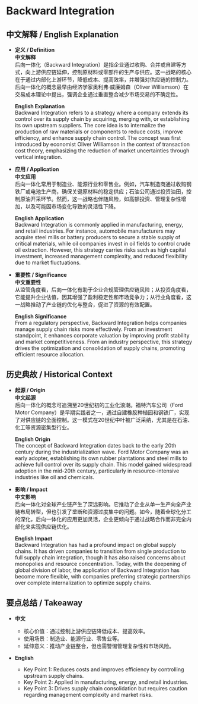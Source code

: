 # Backward Integration

## 中文解释 / English Explanation

* **定义 / Definition**  
  **中文解释**  
  后向一体化（Backward Integration）是指企业通过收购、合并或自建等方式，向上游供应链延伸，控制原材料或零部件的生产与供应。这一战略的核心在于通过内部化上游环节，降低成本、提高效率，并增强对供应链的控制力。后向一体化的概念最早由经济学家奥利弗·威廉姆森（Oliver Williamson）在交易成本理论中提出，强调企业通过垂直整合减少市场交易的不确定性。  

  **English Explanation**  
  Backward Integration refers to a strategy where a company extends its control over its supply chain by acquiring, merging with, or establishing its own upstream suppliers. The core idea is to internalize the production of raw materials or components to reduce costs, improve efficiency, and enhance supply chain control. The concept was first introduced by economist Oliver Williamson in the context of transaction cost theory, emphasizing the reduction of market uncertainties through vertical integration.

* **应用 / Application**  
  **中文应用**  
  后向一体化常用于制造业、能源行业和零售业。例如，汽车制造商通过收购钢铁厂或电池生产商，确保关键原材料的稳定供应；石油公司通过投资油田，控制原油开采环节。然而，这一战略也伴随风险，如高额投资、管理复杂性增加，以及可能因市场变化导致的灵活性下降。  

  **English Application**  
  Backward Integration is commonly applied in manufacturing, energy, and retail industries. For instance, automobile manufacturers may acquire steel mills or battery producers to secure a stable supply of critical materials, while oil companies invest in oil fields to control crude oil extraction. However, this strategy carries risks such as high capital investment, increased management complexity, and reduced flexibility due to market fluctuations.

* **重要性 / Significance**  
  **中文重要性**  
  从监管角度看，后向一体化有助于企业合规管理供应链风险；从投资角度看，它能提升企业估值，因其增强了盈利稳定性和市场竞争力；从行业角度看，这一战略推动了产业链的优化与整合，促进了资源的有效配置。  

  **English Significance**  
  From a regulatory perspective, Backward Integration helps companies manage supply chain risks more effectively. From an investment standpoint, it enhances corporate valuation by improving profit stability and market competitiveness. From an industry perspective, this strategy drives the optimization and consolidation of supply chains, promoting efficient resource allocation.

## 历史典故 / Historical Context

* **起源 / Origin**  
  **中文起源**  
  后向一体化的概念可追溯至20世纪初的工业化浪潮。福特汽车公司（Ford Motor Company）是早期实践者之一，通过自建橡胶种植园和钢铁厂，实现了对供应链的全面控制。这一模式在20世纪中叶被广泛采纳，尤其是在石油、化工等资源密集型行业。  

  **English Origin**  
  The concept of Backward Integration dates back to the early 20th century during the industrialization wave. Ford Motor Company was an early adopter, establishing its own rubber plantations and steel mills to achieve full control over its supply chain. This model gained widespread adoption in the mid-20th century, particularly in resource-intensive industries like oil and chemicals.

* **影响 / Impact**  
  **中文影响**  
  后向一体化对全球产业链产生了深远影响。它推动了企业从单一生产向全产业链布局转型，但也引发了垄断和资源过度集中的问题。如今，随着全球化分工的深化，后向一体化的应用更加灵活，企业更倾向于通过战略合作而非完全内部化来实现供应链优化。  

  **English Impact**  
  Backward Integration has had a profound impact on global supply chains. It has driven companies to transition from single production to full supply chain integration, though it has also raised concerns about monopolies and resource concentration. Today, with the deepening of global division of labor, the application of Backward Integration has become more flexible, with companies preferring strategic partnerships over complete internalization to optimize supply chains.

## 要点总结 / Takeaway

* **中文**  
  - 核心价值：通过控制上游供应链降低成本、提高效率。  
  - 使用场景：制造业、能源行业、零售业等。  
  - 延伸意义：推动产业链整合，但也需警惕管理复杂性和市场风险。  

* **English**  
  - Key Point 1: Reduces costs and improves efficiency by controlling upstream supply chains.  
  - Key Point 2: Applied in manufacturing, energy, and retail industries.  
  - Key Point 3: Drives supply chain consolidation but requires caution regarding management complexity and market risks.
